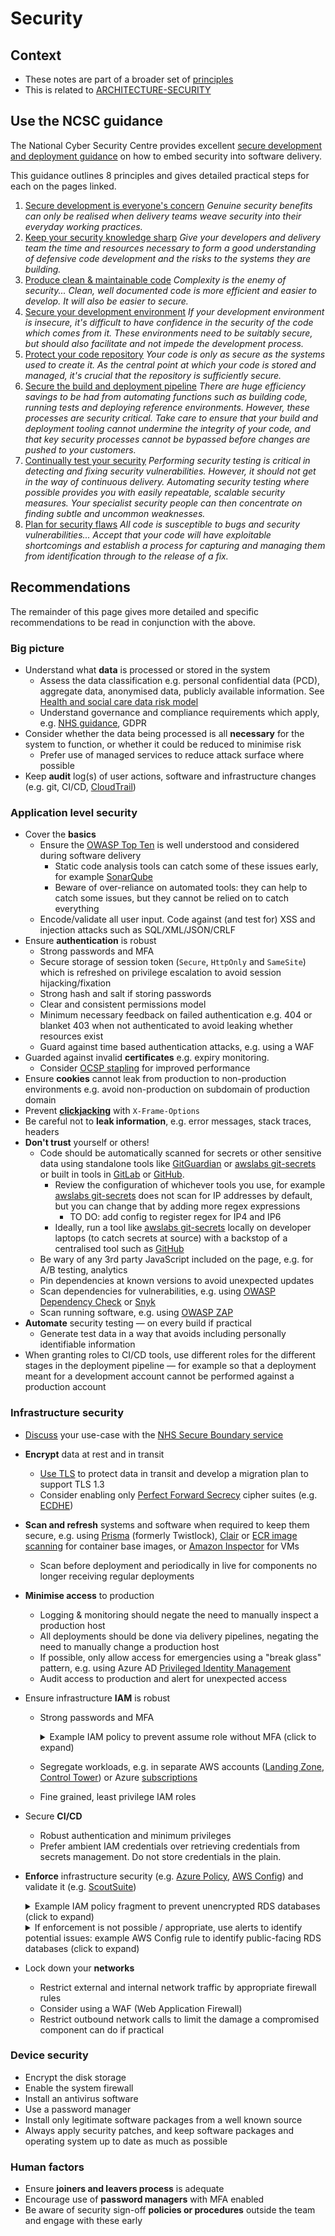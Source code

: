 # Security

## Context

* These notes are part of a broader set of [principles](../principles.md)
* This is related to [ARCHITECTURE-SECURITY](https://digital.nhs.uk/about-nhs-digital/our-work/nhs-digital-architecture/principles/adopt-appropriate-cyber-security-standards)

## Use the NCSC guidance

The National Cyber Security Centre provides excellent [secure development and deployment guidance](https://www.ncsc.gov.uk/collection/developers-collection) on how to embed security into software delivery.

This guidance outlines 8 principles and gives detailed practical steps for each on the pages linked.

1. [Secure development is everyone's concern](https://www.ncsc.gov.uk/collection/developers-collection/principles/secure-development-is-everyones-concern)
_Genuine security benefits can only be realised when delivery teams weave security into their everyday working practices._
1. [Keep your security knowledge sharp](https://www.ncsc.gov.uk/collection/developers-collection/principles/keep-your-security-knowledge-sharp)
_Give your developers and delivery team the time and resources necessary to form a good understanding of defensive code development and the risks to the systems they are building._
1. [Produce clean & maintainable code](https://www.ncsc.gov.uk/collection/developers-collection/principles/produce-clean-maintainable-code)
_Complexity is the enemy of security... Clean, well documented code is more efficient and easier to develop. It will also be easier to secure._
1. [Secure your development environment](https://www.ncsc.gov.uk/collection/developers-collection/principles/secure-your-development-environment)
_If your development environment is insecure, it's difficult to have confidence in the security of the code which comes from it. These environments need to be suitably secure, but should also facilitate and not impede the development process._
1. [Protect your code repository](https://www.ncsc.gov.uk/collection/developers-collection/principles/protect-your-code-repository)
_Your code is only as secure as the systems used to create it. As the central point at which your code is stored and managed, it's crucial that the repository is sufficiently secure._
1. [Secure the build and deployment pipeline](https://www.ncsc.gov.uk/collection/developers-collection/principles/secure-the-build-and-deployment-pipeline)
_There are huge efficiency savings to be had from automating functions such as building code, running tests and deploying reference environments. However, these processes are security critical. Take care to ensure that your build and deployment tooling cannot undermine the integrity of your code, and that key security processes cannot be bypassed before changes are pushed to your customers._
1. [Continually test your security](https://www.ncsc.gov.uk/collection/developers-collection/principles/continually-test-your-security)
_Performing security testing is critical in detecting and fixing security vulnerabilities. However, it should not get in the way of continuous delivery. Automating security testing where possible provides you with easily repeatable, scalable security measures. Your specialist security people can then concentrate on finding subtle and uncommon weaknesses._
1. [Plan for security flaws](https://www.ncsc.gov.uk/collection/developers-collection/principles/plan-for-security-flaws)
_All code is susceptible to bugs and security vulnerabilities... Accept that your code will have exploitable shortcomings and establish a process for capturing and managing them from identification through to the release of a fix._

## Recommendations

The remainder of this page gives more detailed and specific recommendations to be read in conjunction with the above.

### Big picture

* Understand what **data** is processed or stored in the system
  * Assess the data classification e.g. personal confidential data (PCD), aggregate data, anonymised data, publicly available information. See [Health and social care data risk model](https://digital.nhs.uk/data-and-information/looking-after-information/data-security-and-information-governance/nhs-and-social-care-data-off-shoring-and-the-use-of-public-cloud-services/health-and-social-care-data-risk-model)
  * Understand governance and compliance requirements which apply, e.g. [NHS guidance](https://digital.nhs.uk/data-and-information/looking-after-information/data-security-and-information-governance/nhs-and-social-care-data-off-shoring-and-the-use-of-public-cloud-services/health-and-social-care-cloud-risk-framework), GDPR
* Consider whether the data being processed is all **necessary** for the system to function, or whether it could be reduced to minimise risk
  * Prefer use of managed services to reduce attack surface where possible
* Keep **audit** log(s) of user actions, software and infrastructure changes (e.g. git, CI/CD, [CloudTrail](https://aws.amazon.com/cloudtrail/))

### Application level security

* Cover the **basics**
  * Ensure the [OWASP Top Ten](https://owasp.org/www-project-top-ten/) is well understood and considered during software delivery
    * Static code analysis tools can catch some of these issues early, for example [SonarQube](https://www.sonarqube.org/features/security/owasp/)
    * Beware of over-reliance on automated tools: they can help to catch some issues, but they cannot be relied on to catch everything
  * Encode/validate all user input. Code against (and test for) XSS and injection attacks such as SQL/XML/JSON/CRLF
* Ensure **authentication** is robust
  * Strong passwords and MFA
  * Secure storage of session token (`Secure`, `HttpOnly` and `SameSite`) which is refreshed on privilege escalation to avoid session hijacking/fixation
  * Strong hash and salt if storing passwords
  * Clear and consistent permissions model
  * Minimum necessary feedback on failed authentication e.g. 404 or blanket 403 when not authenticated to avoid leaking whether resources exist
  * Guard against time based authentication attacks, e.g. using a WAF
* Guarded against invalid **certificates** e.g. expiry monitoring.
  * Consider [OCSP stapling](https://blog.cloudflare.com/high-reliability-ocsp-stapling/) for improved performance
* Ensure **cookies** cannot leak from production to non-production environments e.g. avoid non-production on subdomain of production domain
* Prevent **[clickjacking](https://sudo.pagerduty.com/for_engineers/#clickjacking)** with `X-Frame-Options`
* Be careful not to **leak information**, e.g. error messages, stack traces, headers
* **Don't trust** yourself or others!
  * Code should be automatically scanned for secrets or other sensitive data using standalone tools like [GitGuardian](https://www.gitguardian.com/) or [awslabs git-secrets](https://github.com/awslabs/git-secrets) or built in tools in [GitLab](https://docs.gitlab.com/ee/user/application_security/secret_detection/) or [GitHub](https://docs.github.com/en/github/administering-a-repository/about-secret-scanning).
    * Review the configuration of whichever tools you use, for example [awslabs git-secrets](https://github.com/awslabs/git-secrets) does not scan for IP addresses by default, but you can change that by adding more regex expressions
      * TO DO: add config to register regex for IP4 and IP6
    * Ideally, run a tool like [awslabs git-secrets](https://github.com/awslabs/git-secrets) locally on developer laptops (to catch secrets at source) with a backstop of a centralised tool such as  [GitHub](https://docs.github.com/en/github/administering-a-repository/about-secret-scanning)
  * Be wary of any 3rd party JavaScript included on the page, e.g. for A/B testing, analytics
  * Pin dependencies at known versions to avoid unexpected updates
  * Scan dependencies for vulnerabilities, e.g. using [OWASP Dependency Check](https://www.owasp.org/index.php/OWASP_Dependency_Check) or [Snyk](https://snyk.io/)
  * Scan running software, e.g. using [OWASP ZAP](https://www.owasp.org/index.php/OWASP_Zed_Attack_Proxy_Project)
* **Automate** security testing &mdash; on every build if practical
  * Generate test data in a way that avoids including personally identifiable information
* When granting roles to CI/CD tools, use different roles for the different stages in the deployment pipeline &mdash; for example so that a deployment meant for a development account cannot be performed against a production account

### Infrastructure security

* [Discuss](https://digital.nhs.uk/cyber-and-data-security/managing-security/nhs-secure-boundary#register-for-the-service) your use-case with the [NHS Secure Boundary service](https://digital.nhs.uk/cyber-and-data-security/managing-security/nhs-secure-boundary)
* **Encrypt** data at rest and in transit
  * [Use TLS](https://www.ncsc.gov.uk/guidance/tls-external-facing-services) to protect data in transit and develop a migration plan to support TLS 1.3
  * Consider enabling only [Perfect Forward Secrecy](https://en.wikipedia.org/wiki/Forward_secrecy) cipher suites (e.g. [ECDHE](https://en.wikipedia.org/wiki/Elliptic-curve_Diffie%E2%80%93Hellman))
* **Scan and refresh** systems and software when required to keep them secure, e.g. using [Prisma](https://www.paloaltonetworks.com/prisma/cloud/cloud-workload-protection-platform) (formerly Twistlock), [Clair](https://github.com/quay/clair) or [ECR image scanning](https://docs.aws.amazon.com/AmazonECR/latest/userguide/image-scanning.html) for container base images, or [Amazon Inspector](https://aws.amazon.com/inspector/) for VMs
  * Scan before deployment and periodically in live for components no longer receiving regular deployments
* **Minimise access** to production
  * Logging & monitoring should negate the need to manually inspect a production host
  * All deployments should be done via delivery pipelines, negating the need to manually change a production host
  * If possible, only allow access for emergencies using a "break glass" pattern, e.g. using Azure AD [Privileged Identity Management](https://docs.microsoft.com/en-us/azure/active-directory/privileged-identity-management/pim-configure)
  * Audit access to production and alert for unexpected access
* Ensure infrastructure **IAM** is robust
  * Strong passwords and MFA

    <details><summary>Example IAM policy to prevent assume role without MFA (click to expand)</summary>

    ```yaml
    {
        "Version": "2012-10-17",
        "Statement": {
            "Effect": "Allow",
            "Action": "sts:AssumeRole",
            "Resource": "arn:aws:iam::<your_account_id>:role/Administrator",
            "Condition": {
                "BoolIfExists": {
                    "aws:MultiFactorAuthPresent": "true"
                }
            }
        }
    }
    ```
    </details>
  * Segregate workloads, e.g. in separate AWS accounts ([Landing Zone](https://aws.amazon.com/solutions/aws-landing-zone/), [Control Tower](https://aws.amazon.com/controltower/features/)) or Azure [subscriptions](https://docs.microsoft.com/en-us/azure/cloud-adoption-framework/decision-guides/subscriptions/)
  * Fine grained, least privilege IAM roles
* Secure **CI/CD**
  * Robust authentication and minimum privileges
  * Prefer ambient IAM credentials over retrieving credentials from secrets management. Do not store credentials in the plain.
* **Enforce** infrastructure security (e.g. [Azure Policy](https://docs.microsoft.com/en-us/azure/governance/policy/overview), [AWS Config](https://aws.amazon.com/config/)) and validate it (e.g. [ScoutSuite](https://github.com/nccgroup/ScoutSuite/blob/master/README.md))

  <details><summary>Example IAM policy fragment to prevent unencrypted RDS databases (click to expand)</summary>

    ```yaml
    {​​​​​​​​
      "Sid": "",
      "Effect": "Deny",
      "Action": "rds:CreateDBInstance",
      "Resource": "*",
      "Condition": {​​​​​​​​
        "Bool": {​​​​​​​​
          "rds:StorageEncrypted": "false"
        }
      }​​​​​​​​
    }​​​​​​​​
    ```
  </details>

  <details><summary>If enforcement is not possible / appropriate, use alerts to identify potential issues: example AWS Config rule to identify public-facing RDS databases (click to expand)</summary>

    ```yaml
    {
      "ConfigRuleName": "RDS_INSTANCE_PUBLIC_ACCESS_CHECK",
      "Description": "Checks whether the Amazon Relational Database Service (RDS) instances are not publicly accessible. The rule is non-compliant if the publiclyAccessible field is true in the instance configuration item."
      "Scope": {
        "ComplianceResourceTypes": [
          "AWS::RDS::DBInstance"
        ]
      },
      "Source": {
        "Owner": "AWS",
        "SourceIdentifier": "RDS_INSTANCE_PUBLIC_ACCESS_CHECK"
      }
    }
    ```
  </details>

* Lock down your **networks**
  * Restrict external and internal network traffic by appropriate firewall rules
  * Consider using a WAF (Web Application Firewall)
  * Restrict outbound network calls to limit the damage a compromised component can do if practical

### Device security

* Encrypt the disk storage
* Enable the system firewall
* Install an antivirus software
* Use a password manager
* Install only legitimate software packages from a well known source
* Always apply security patches, and keep software packages and operating system up to date as much as possible

### Human factors

* Ensure **joiners and leavers process** is adequate
* Encourage use of **password managers** with MFA enabled
* Be aware of security sign-off **policies or procedures** outside the team and engage with these early
